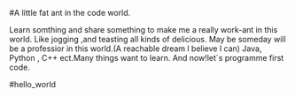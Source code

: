 #A little fat ant in the code world.

Learn somthing and share something to make me a really work-ant in this world.
Like jogging ,and teasting all kinds of delicious.
May be someday will be a professior in this world.(A reachable dream l believe l can)
Java, Python , C++ ect.Many things want to learn.
And now!let`s programme first code.

#hello_world
